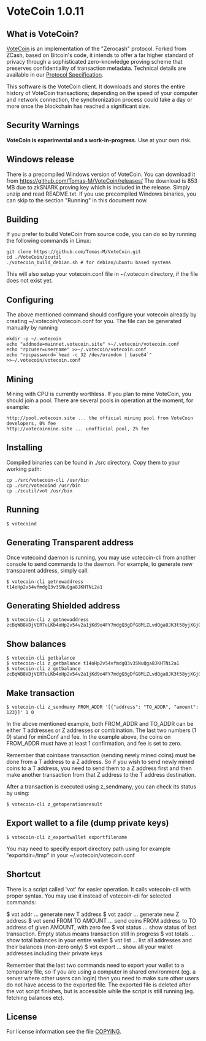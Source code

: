 VoteCoin 1.0.11
===============

What is VoteCoin?
-----------------

[VoteCoin](https://votecoin.site/) is an implementation of the "Zerocash" protocol.
Forked from ZCash, based on Bitcoin's code, it intends to offer a far higher standard of privacy
through a sophisticated zero-knowledge proving scheme that preserves
confidentiality of transaction metadata. Technical details are available
in our [Protocol Specification](https://github.com/zcash/zips/raw/master/protocol/protocol.pdf).

This software is the VoteCoin client. It downloads and stores the entire history
of VoteCoin transactions; depending on the speed of your computer and network
connection, the synchronization process could take a day or more once the
blockchain has reached a significant size.

Security Warnings
-----------------

**VoteCoin is experimental and a work-in-progress.** Use at your own risk.


Windows release
---------------

There is a precompiled Windows version of VoteCoin. You can download it from
https://github.com/Tomas-M/VoteCoin/releases/
The download is 853 MB due to zkSNARK proving key which is included in the release.
Simply unzip and read README.txt. If you use precompiled Windows binaries, you can
skip to the section "Running" in this document now.


Building
--------

If you prefer to build VoteCoin from source code, you can do so by running
the following commands in Linux:

    git clone https://github.com/Tomas-M/VoteCoin.git
    cd ./VoteCoin/zcutil
    ./votecoin_build_debian.sh # for debian/ubuntu based systems

This will also setup your votecoin.conf file in ~/.votecoin directory, if the file does not exist yet.


Configuring
-----------

The above mentioned command should configure your votecoin already by creating ~/.votecoin/votecoin.conf for you. The file can be generated manually by running

    mkdir -p ~/.votecoin
    echo "addnode=mainnet.votecoin.site" >~/.votecoin/votecoin.conf
    echo "rpcuser=username" >>~/.votecoin/votecoin.conf
    echo "rpcpassword=`head -c 32 /dev/urandom | base64`" >>~/.votecoin/votecoin.conf


Mining
------

Mining with CPU is currently worthless. If you plan to mine VoteCoin, you should
join a pool. There are several pools in operation at the moment, for example:

    http://pool.votecoin.site ... the official mining pool from VoteCoin developers, 0% fee
    http://votecoinmine.site ... unofficial pool, 2% fee


Installing
----------

Compiled binaries can be found in ./src directory. Copy them to your working path:

    cp ./src/votecoin-cli /usr/bin
    cp ./src/votecoind /usr/bin
    cp ./zcutil/vot /usr/bin


Running
-------

    $ votecoind


Generating Transparent address
------------------------------

Once votecoind daemon is running, you may use votecoin-cli from another console to send commands to the daemon. For example, to generate new transparent address,
simply call:

    $ votecoin-cli getnewaddress
    t14oHp2v54vfmdgQ3v3SNuQga8JKHTNi2a1


Generating Shielded address
---------------------------

    $ votecoin-cli z_getnewaddress
    zcBqWB8VDjVER7uLKb4oHp2v54v2a1jKd9o4FY7mdgQ3gDfG8MiZLvdQga8JK3t58yjXGjQHzMzkGUxSguSs6ZzqpgTNiZG


Show balances
-------------

    $ votecoin-cli getbalance
    $ votecoin-cli z_getbalance t14oHp2v54vfmdgQ3v3SNuQga8JKHTNi2a1
    $ votecoin-cli z_getbalance zcBqWB8VDjVER7uLKb4oHp2v54v2a1jKd9o4FY7mdgQ3gDfG8MiZLvdQga8JK3t58yjXGjQHzMzkGUxSguSs6ZzqpgTNiZG


Make transaction
----------------

    $ votecoin-cli z_sendmany FROM_ADDR '[{"address": "TO_ADDR", "amount": 123}]' 1 0

In the above mentioned example, both FROM_ADDR and TO_ADDR can be either T addresses or Z addresses or combination.
The last two numbers (1 0) stand for minConf and fee. In the example above, the coins on FROM_ADDR must have
at least 1 confirmation, and fee is set to zero.

Remember that coinbase transaction (sending newly mined coins) must be done from a T address to a Z address.
So if you wish to send newly mined coins to a T address, you need to send them to a Z address first and then
make another transaction from that Z address to the T address destination.

After a transaction is executed using z_sendmany, you can check its status by using:

    $ votecoin-cli z_getoperationresult



Export wallet to a file (dump private keys)
-------------------------------------------

    $ votecoin-cli z_exportwallet exportfilename

You may need to specify export directory path using for example "exportdir=/tmp" in your ~/.votecoin/votecoin.conf


Shortcut
--------

There is a script called 'vot' for easier operation. It calls votecoin-cli with proper syntax. You may use it instead of votecoin-cli for selected commands:

   $ vot addr ... generate new T address
   $ vot zaddr ... generate new Z address
   $ vot send FROM TO AMOUNT ... send coins FROM address to TO address of given AMOUNT, with zero fee
   $ vot status ... show status of last transaction. Empty status means transaction still in progress
   $ vot totals ... show total balances in your entire wallet
   $ vot list ... list all addresses and their balances (non-zero only)
   $ vot export ... show all your wallet addresses including their private keys

Remember that the last two commands need to export your wallet to a temporary file, so if you are using a computer in shared environment (eg. a server where
other users can login) then you need to make sure other users do not have access to the exported file. The exported file is deleted after the vot script
finishes, but is accessible while the script is still running (eg. fetching balances etc).


License
-------

For license information see the file [COPYING](COPYING).
